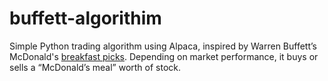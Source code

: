 # buffett-algorithim
Simple Python trading algorithm using Alpaca, inspired by Warren Buffett’s McDonald's [breakfast picks](https://finance.yahoo.com/news/warren-buffett-lets-stock-market-141523529.html). Depending on market performance, it buys or sells a “McDonald’s meal” worth of stock.
